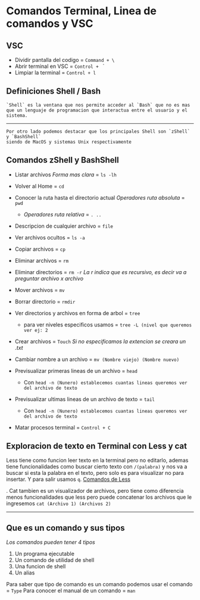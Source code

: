 # Comandos Terminal, Linea de comandos y VSC

## VSC


- Dividir pantalla del codigo = `Command + \`
- Abrir terminal en VSC = `Control + ` `
- Limpiar la terminal = `Control + l`

## Definiciones Shell / Bash 


```
`Shell` es la ventana que nos permite acceder al `Bash` que no es mas que un lenguaje de programacion que interactua entre el usuario y el sistema.
```
* * * 

```
Por otro lado podemos destacar que los principales Shell son `zShell` y `BashShell`
siendo de MacOS y sistemas Unix respectivamente
```

## Comandos zShell y BashShell


- Listar archivos *Forma mas clara* = `ls -lh`
- Volver al Home = `cd`
- Conocer la ruta hasta el directorio actual *Operadores ruta absoluta* = `pwd`
    - *Operadores ruta relativa* = `. ..`

- Descripcion de cualquier archivo = `file`
- Ver archivos ocultos = `ls -a`
- Copiar archivos = `cp`
- Eliminar archivos = `rm` 
- Eliminar directorios = `rm -r` *La r indica que es recursivo, es decir va a preguntar archivo x archivo*
- Mover archivos = `mv`
- Borrar directorio = `rmdir`
- Ver directorios y archivos en forma de arbol = `tree`
    - para ver niveles especificos usamos = `tree -L (nivel que queremos ver ej: 2`
- Crear archivos = `Touch` *Si no especificamos la extencion se creara un .txt*
- Cambiar nombre a un archivo = `mv (Nombre viejo) (Nombre nuevo)`
- Previsualizar primeras lineas de un archivo = `head`
    - Con `head -n (Nunero) establecemos cuantas lineas queremos ver del archivo de texto`
- Previsualizar ultimas lineas de un archivo de texto = `tail`
    - Con `head -n (Nunero) establecemos cuantas lineas queremos ver del archivo de texto`
- Matar procesos terminal = `Control + C`

## Exploracion de texto en Terminal con Less y cat

Less tiene como funcion leer texto en la terminal pero no editarlo, ademas tiene funcionalidades como buscar cierto texto con `/(palabra)` y nos va a buscar si esta la palabra en el texto, pero solo es para visualizar no para insertar. Y para salir usamos `q`. [Comandos de Less](https://victorhckinthefreeworld.com/2022/06/30/algunos-trucos-utiles-de-uso-del-paginador-less/)

.
Cat tambien es un visualizador de archivos, pero tiene como diferencia menos funcionalidades que less pero puede concatenar los archivos que le ingresemos `cat (Archivo 1) (Archivos 2)` 

* * *

## Que es un comando y sus tipos

*Los comandos pueden tener 4 tipos*

1. Un programa ejecutable
2. Un comando de utilidad de shell
3. Una funcion de shell
4. Un alias 

Para saber que tipo de comando es un comando podemos usar el comando = `Type`
Para conocer el manual de un comando = `man`
